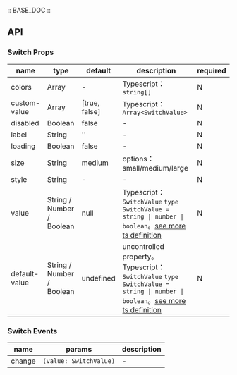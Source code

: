 :: BASE_DOC ::

## API
### Switch Props

name | type | default | description | required
-- | -- | -- | -- | --
colors | Array | - | Typescript：`string[]` | N
custom-value | Array | [true, false] | Typescript：`Array<SwitchValue>` | N
disabled | Boolean | false | \- | N
label | String | '' | \- | N
loading | Boolean | false | \- | N
size | String | medium | options：small/medium/large | N
style | String | - | \- | N
value | String / Number / Boolean | null | Typescript：`SwitchValue` `type SwitchValue = string \| number \| boolean`。[see more ts definition](https://github.com/Tencent/tdesign-miniprogram/tree/develop/src/switch/type.ts) | N
default-value | String / Number / Boolean | undefined | uncontrolled property。Typescript：`SwitchValue` `type SwitchValue = string \| number \| boolean`。[see more ts definition](https://github.com/Tencent/tdesign-miniprogram/tree/develop/src/switch/type.ts) | N

### Switch Events

name | params | description
-- | -- | --
change | `(value: SwitchValue)` | \-
